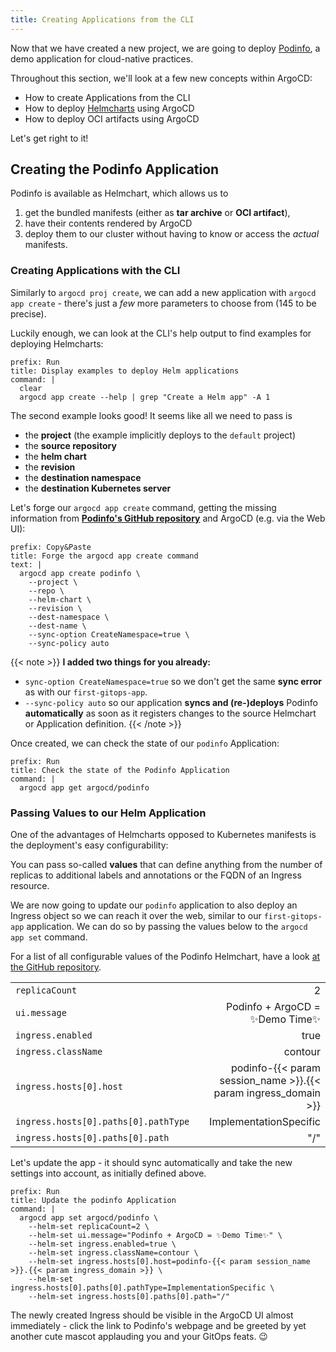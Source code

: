 ```yaml
---
title: Creating Applications from the CLI
---
```


Now that we have created a new project, we are going to deploy [Podinfo](https://github.com/stefanprodan/podinfo),
a demo application for cloud-native practices.

Throughout this section, we'll look at a few new concepts within ArgoCD:

- How to create Applications from the CLI
- How to deploy [Helmcharts](https://helm.sh) using ArgoCD
- How to deploy OCI artifacts using ArgoCD

Let's get right to it!

## Creating the Podinfo Application

Podinfo is available as Helmchart, which allows us to

1. get the bundled manifests (either as **tar archive** or **OCI artifact**),
2. have their contents rendered by ArgoCD
3. deploy them to our cluster without having to know or access the *actual* manifests.

### Creating Applications with the CLI

Similarly to `argocd proj create`, we can add a new application with `argocd app create` - there's just a *few* more parameters to choose from (145 to be precise).

Luckily enough, we can look at the CLI's help output to find examples for deploying Helmcharts:

```terminal:execute
prefix: Run
title: Display examples to deploy Helm applications
command: |
  clear
  argocd app create --help | grep "Create a Helm app" -A 1
```

The second example looks good! It seems like all we need to pass is

- the **project** (the example implicitly deploys to the `default` project)
- the **source repository**
- the **helm chart**
- the **revision**
- the **destination namespace**
- the **destination Kubernetes server**

Let's forge our `argocd app create` command, getting the missing information from
[**Podinfo's GitHub repository**](https://github.com/stefanprodan/podinfo#helm) and ArgoCD (e.g. via the Web UI):

```workshop:copy
prefix: Copy&Paste
title: Forge the argocd app create command
text: |
  argocd app create podinfo \
    --project \
    --repo \
    --helm-chart \
    --revision \
    --dest-namespace \
    --dest-name \
    --sync-option CreateNamespace=true \
    --sync-policy auto
```

{{< note >}}
**I added two things for you already:**

- `sync-option CreateNamespace=true` so we don't get the same **sync error** as with our `first-gitops-app`.
- `--sync-policy auto` so our application **syncs and (re-)deploys** Podinfo **automatically** as soon as it registers changes to the source Helmchart or Application definition.
{{< /note >}}

Once created, we can check the state of our `podinfo` Application:

```terminal:execute
prefix: Run
title: Check the state of the Podinfo Application
command: |
  argocd app get argocd/podinfo
```


### Passing Values to our Helm Application

One of the advantages of Helmcharts opposed to Kubernetes manifests is the deployment's easy configurability:

You can pass so-called **values** that can define anything from the number of replicas to additional labels and annotations or the FQDN of an Ingress resource.

We are now going to update our `podinfo` application to also deploy an Ingress object so we can reach it over the web, similar to our `first-gitops-app` application. We can do so by passing the values below to the `argocd app set` command.

For a list of all configurable values of the Podinfo Helmchart, have a look [at the GitHub repository](https://github.com/stefanprodan/podinfo/blob/master/charts/podinfo/values.yaml).


| | |
|:--|--:|
|`replicaCount`|2|
|`ui.message`|Podinfo + ArgoCD = ✨Demo Time✨|
|`ingress.enabled`|true|
|`ingress.className`|contour|
|`ingress.hosts[0].host`|podinfo-{{< param session_name >}}.{{< param ingress_domain >}}|
|`ingress.hosts[0].paths[0].pathType`|ImplementationSpecific|
|`ingress.hosts[0].paths[0].path`|"/"|

Let's update the app - it should sync automatically and take the new settings into account, as initially defined above.

```terminal:execute
prefix: Run
title: Update the podinfo Application
command: |
  argocd app set argocd/podinfo \
    --helm-set replicaCount=2 \
    --helm-set ui.message="Podinfo + ArgoCD = ✨Demo Time✨" \
    --helm-set ingress.enabled=true \
    --helm-set ingress.className=contour \
    --helm-set ingress.hosts[0].host=podinfo-{{< param session_name >}}.{{< param ingress_domain >}} \
    --helm-set ingress.hosts[0].paths[0].pathType=ImplementationSpecific \
    --helm-set ingress.hosts[0].paths[0].path="/"
```

The newly created Ingress should be visible in the ArgoCD UI almost immediately - click the link to Podinfo's webpage and be greeted by yet another cute mascot applauding you and your GitOps feats. 😉